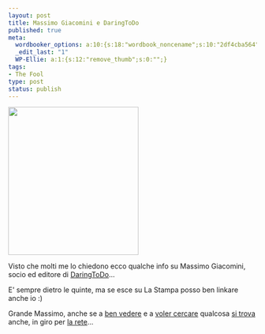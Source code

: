 ```yaml
--- 
layout: post
title: Massimo Giacomini e DaringToDo
published: true
meta: 
  wordbooker_options: a:10:{s:18:"wordbook_noncename";s:10:"2df4cba564";s:18:"wordbook_page_post";s:15:"131388540210117";s:18:"wordbook_orandpage";s:1:"1";s:23:"wordbook_default_author";s:1:"1";s:23:"wordbook_extract_length";s:3:"256";s:19:"wordbook_actionlink";s:3:"300";s:26:"wordbooker_publish_default";s:2:"on";s:27:"wordbooker_publish_override";s:2:"on";s:18:"wordbook_attribute";s:7:"%title%";s:29:"wordbooker_status_update_text";s:16:"%title% - %link%";}
  _edit_last: "1"
  WP-Ellie: a:1:{s:12:"remove_thumb";s:0:"";}
tags: 
- The Fool
type: post
status: publish
---
```

<a href="http://www.lastknight.com/download/2010/03/giacomini.jpg"><img src="http://www.lastknight.com/download/2010/03/giacomini-264x300.jpg" alt="" title="Massimo Giacomini, imprenditore" width="264" height="300" class="aligncenter size-medium wp-image-1897" /></a>  
  
Visto che molti me lo chiedono ecco qualche info su Massimo Giacomini, socio ed editore di [DaringToDo][1]...  
  
E' sempre dietro le quinte, ma se esce su La Stampa posso ben linkare anche io :)  
  
Grande Massimo, anche se a [ben vedere](http://archivio.lastampa.it/LaStampaArchivio/main/History/tmpl_viewObj.jsp?objid=3755159) e a [voler cercare](http://archivio.lastampa.it/LaStampaArchivio/main/History/tmpl_viewObj.jsp?objid=3758176) qualcosa [si trova](http://archivio.lastampa.it/LaStampaArchivio/main/History/tmpl_viewObj.jsp?objid=1677659) anche, in giro per [la rete](http://www.daringtodo.com/lang/it/2010/03/01/massimo-giacomini-lo-sguardo-oltre-il-muro/)...  
  
[1]: http://www.daringtodo.com 

